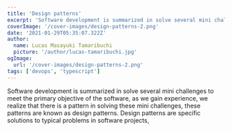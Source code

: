 ```yaml
---
title: 'Design patterns'
excerpt: 'Software development is summarized in solve several mini challenges to meet the primary objective of the software, as we gain experience, we realize that there is a pattern in solving these mini challenges, these patterns are known as design patterns.'
coverImage: '/cover-images/design-patterns-2.png'
date: '2021-01-29T05:35:07.322Z'
author:
  name: Lucas Masayuki Tamaribuchi
  picture: '/author/lucas-tamaribuchi.jpg'
ogImage:
  url: '/cover-images/design-patterns-2.png'
tags: ['devops', 'typescript']
---
```


Software development is summarized in solve several mini challenges to meet the primary objective of the software, as we gain experience, we realize that there is a pattern in solving these mini challenges, these patterns are known as design patterns.
Design patterns are specific solutions to typical problems in software projects,
